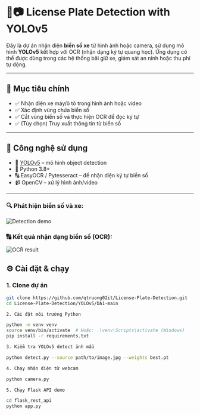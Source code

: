 # 🚗📷 License Plate Detection with YOLOv5

Đây là dự án nhận diện **biển số xe** từ hình ảnh hoặc camera, sử dụng mô hình **YOLOv5** kết hợp với OCR (nhận dạng ký tự quang học). Ứng dụng có thể được dùng trong các hệ thống bãi giữ xe, giám sát an ninh hoặc thu phí tự động.

---

## 🧠 Mục tiêu chính

- ✅ Nhận diện xe máy/ô tô trong hình ảnh hoặc video
- ✅ Xác định vùng chứa biển số
- ✅ Cắt vùng biển số và thực hiện OCR để đọc ký tự
- ✅ (Tùy chọn) Truy xuất thông tin từ biển số

---

## 🔧 Công nghệ sử dụng

- 🧠 [YOLOv5](https://github.com/ultralytics/yolov5) – mô hình object detection
- 🐍 Python 3.8+
- 🔠 EasyOCR / Pytesseract – để nhận diện ký tự biển số
- 📹 OpenCV – xử lý hình ảnh/video
---
### 🔍 Phát hiện biển số và xe:
![Detection demo](./Bike.png)

### 🔠 Kết quả nhận dạng biển số (OCR):
![OCR result](./OCR_reg.png)

## ⚙️ Cài đặt & chạy

### 1. Clone dự án

```bash
git clone https://github.com/qtruong02it/License-Plate-Detection.git
cd License-Plate-Detection/YOLOv5/DA1-main

2. Cài đặt môi trường Python

python -m venv venv
source venv/bin/activate  # Hoặc: .\venv\Scripts\activate (Windows)
pip install -r requirements.txt

3. Kiểm tra YOLOv5 detect ảnh mẫu

python detect.py --source path/to/image.jpg --weights best.pt

4. Chạy nhận diện từ webcam

python camera.py

5. Chạy Flask API demo

cd flask_rest_api
python app.py


